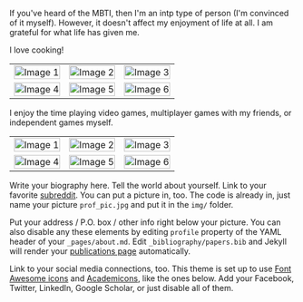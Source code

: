 If you've heard of the MBTI, then I'm an intp type of person (I'm convinced of it myself). However, it doesn't affect my enjoyment of life at all. I am grateful for what life has given me.

I love cooking!
<table>
  <tr>
    <td><img src="assets/img/1.jpg" alt="Image 1" style="width:100%"></td>
    <td><img src="assets/img/1.jpg" alt="Image 2" style="width:100%"></td>
    <td><img src="assets/img/1.jpg" alt="Image 3" style="width:100%"></td>
  </tr>
  <tr>
    <td><img src="assets/img/1.jpg" alt="Image 4" style="width:100%"></td>
    <td><img src="assets/img/1.jpg" alt="Image 5" style="width:100%"></td>
    <td><img src="assets/img/1.jpg" alt="Image 6" style="width:100%"></td>
  </tr>
</table>


I enjoy the time playing video games, multiplayer games with my friends, or independent games myself.
<table>
  <tr>
    <td><img src="assets/img/1.jpg" alt="Image 1" style="width:100%"></td>
    <td><img src="assets/img/1.jpg" alt="Image 2" style="width:100%"></td>
    <td><img src="assets/img/1.jpg" alt="Image 3" style="width:100%"></td>
  </tr>
  <tr>
    <td><img src="assets/img/1.jpg" alt="Image 4" style="width:100%"></td>
    <td><img src="assets/img/1.jpg" alt="Image 5" style="width:100%"></td>
    <td><img src="assets/img/1.jpg" alt="Image 6" style="width:100%"></td>
  </tr>
</table>




Write your biography here. Tell the world about yourself. Link to your favorite [subreddit](http://reddit.com). You can put a picture in, too. The code is already in, just name your picture `prof_pic.jpg` and put it in the `img/` folder.

Put your address / P.O. box / other info right below your picture. You can also disable any these elements by editing `profile` property of the YAML header of your `_pages/about.md`. Edit `_bibliography/papers.bib` and Jekyll will render your [publications page](/al-folio/publications/) automatically.

Link to your social media connections, too. This theme is set up to use [Font Awesome icons](https://fontawesome.com/) and [Academicons](https://jpswalsh.github.io/academicons/), like the ones below. Add your Facebook, Twitter, LinkedIn, Google Scholar, or just disable all of them.
